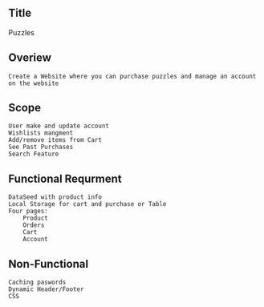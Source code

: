 ## Title

Puzzles

## Overiew

    Create a Website where you can purchase puzzles and manage an account on the website

## Scope

    User make and update account
    Wishlists mangment
    Add/remove items from Cart
    See Past Purchases
    Search Feature

## Functional Requrment

    DataSeed with product info
    Local Storage for cart and purchase or Table
    Four pages:
        Product
        Orders
        Cart
        Account

## Non-Functional

    Caching paswords
    Dynamic Header/Footer
    CSS
